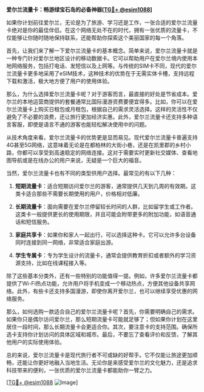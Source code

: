 **爱尔兰流量卡：畅游绿宝石岛的必备神器[[TG💪+ @esim1088](https://t.me/s/esim1088)]**

如果你计划前往爱尔兰，无论是为了旅游、学习还是工作，一张合适的爱尔兰流量卡绝对是你的最佳伴侣。在这个网络无处不在的时代，拥有一张优质的流量卡，不仅能够让你随时随地保持联系，还能帮助你探索这个美丽国家的每一个角落。

首先，让我们来了解一下爱尔兰流量卡的基本概念。简单来说，爱尔兰流量卡就是一种专门针对爱尔兰地区设计的移动数据卡。它可以帮助用户在爱尔兰境内使用本地网络服务，包括打电话、发短信以及上网等。与传统的SIM卡不同，现代的爱尔兰流量卡更多地采用了eSIM技术，这种技术的优势在于无需实体卡槽，支持远程下载和激活，极大地方便了用户的使用体验。

那么，为什么选择爱尔兰流量卡呢？对于游客而言，最直接的好处是节省成本。爱尔兰的本地运营商提供的套餐通常比国际漫游资费要便宜得多。比如，你可以在爱尔兰流量卡上购买日租包或月租包，根据自己的需求灵活选择。这样的灵活性不仅避免了不必要的浪费，还让旅行更加经济实惠。此外，爱尔兰流量卡还支持多种语言客服，即使是语言不通的游客也能轻松解决使用中的问题。

从技术角度来看，爱尔兰流量卡的优势更是显而易见。现代爱尔兰流量卡普遍支持4G甚至5G网络，这意味着无论是在都柏林的大街小巷，还是在凯里郡的乡村小路，你都可以享受到高速稳定的网络连接。这对于需要实时更新社交媒体、查看地图导航或是在线办公的用户来说，无疑是一个巨大的福音。

当然，爱尔兰流量卡也有不同的类型供用户选择。最常见的有以下几种：

1. **短期流量卡**：适合短期访问爱尔兰的游客，通常提供几天到几周的有效期。这类卡适合那些不需要长期使用的用户，价格相对低廉。
   
2. **长期流量卡**：面向需要在爱尔兰停留较长时间的人群，比如留学生或工作者。这类卡一般提供更长的使用期限，并且可能会附带更多的附加功能，如语音通话和短信服务。

3. **家庭共享卡**：如果你和家人一起出行，可以选择这种卡。它可以允许多台设备同时连接到同一网络，非常适合家庭出游。

4. **学生专属卡**：专为学生设计的流量卡，通常会提供教育折扣或者额外的学习资源支持，比如在线课程接入等。

除了这些基本分类外，还有一些特别的功能值得一提。例如，许多爱尔兰流量卡都提供了Wi-Fi热点功能，允许用户将手机变成一个移动热点，方便其他设备共享网络。此外，有些卡还支持多国漫游，即使你离开爱尔兰，也可以继续享受优惠的网络服务。

那么，如何选购一款适合自己的爱尔兰流量卡呢？首先，你需要明确自己的需求。如果你只是偶尔访问爱尔兰，那么短期流量卡可能就足够了；但如果你计划在这里居住一段时间，那么长期流量卡会更适合你。其次，要注意卡的支持范围。确保所选卡支持你计划访问的具体区域和城市。最后，不要忘了查看评价和反馈，了解其他用户的实际使用体验。

总的来说，爱尔兰流量卡是现代旅行者不可或缺的好帮手。它不仅能让旅途更加顺畅，还能让你更好地融入当地生活。无论你是来感受爱尔兰的文化魅力，还是追求科技带来的便利，一张优质的爱尔兰流量卡都能助你一臂之力。

[[TG💪+ @esim1088](https://t.me/s/esim1088) ![Image](https://i.postimg.cc/4NQfJmqS/Snipaste-2025-05-13-00-14-12.png)]